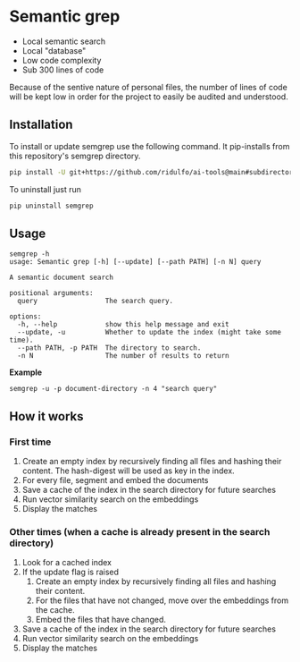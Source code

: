# Semantic grep

- Local semantic search
- Local "database"
- Low code complexity
- Sub 300 lines of code

Because of the sentive nature of personal files, the number of lines of code will be kept low in order for the project to easily be audited and understood.

## Installation
To install or update semgrep use the following command. It pip-installs from this repository's semgrep directory.
```bash
pip install -U git+https://github.com/ridulfo/ai-tools@main#subdirectory=semgrep
```
To uninstall just run
```bash
pip uninstall semgrep
```


## Usage

```
semgrep -h
usage: Semantic grep [-h] [--update] [--path PATH] [-n N] query

A semantic document search

positional arguments:
  query                 The search query.

options:
  -h, --help            show this help message and exit
  --update, -u          Whether to update the index (might take some time).
  --path PATH, -p PATH  The directory to search.
  -n N                  The number of results to return
```

**Example**

`semgrep -u -p document-directory -n 4 "search query"`

## How it works

### First time
1. Create an empty index by recursively finding all files and hashing their content. The hash-digest will be used as key in the index.
2. For every file, segment and embed the documents
3. Save a cache of the index in the search directory for future searches
4. Run vector similarity search on the embeddings
5. Display the matches

### Other times (when a cache is already present in the search directory)

1. Look for a cached index
2. If the update flag is raised
	1. Create an empty index by recursively finding all files and hashing their content.
	2. For the files that have not changed, move over the embeddings from the cache.
	3. Embed the files that have changed.
3. Save a cache of the index in the search directory for future searches
4. Run vector similarity search on the embeddings
5. Display the matches
